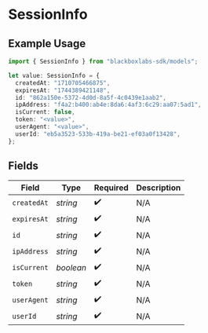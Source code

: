 # SessionInfo

## Example Usage

```typescript
import { SessionInfo } from "blackboxlabs-sdk/models";

let value: SessionInfo = {
  createdAt: "1710705466875",
  expiresAt: "1744389421148",
  id: "862a150e-5372-4d0d-8a5f-4c0439e1aab2",
  ipAddress: "f4a2:b400:ab4e:8da6:4af3:6c29:aa07:5ad1",
  isCurrent: false,
  token: "<value>",
  userAgent: "<value>",
  userId: "eb5a3523-533b-419a-be21-ef03a0f13428",
};
```

## Fields

| Field              | Type               | Required           | Description        |
| ------------------ | ------------------ | ------------------ | ------------------ |
| `createdAt`        | *string*           | :heavy_check_mark: | N/A                |
| `expiresAt`        | *string*           | :heavy_check_mark: | N/A                |
| `id`               | *string*           | :heavy_check_mark: | N/A                |
| `ipAddress`        | *string*           | :heavy_check_mark: | N/A                |
| `isCurrent`        | *boolean*          | :heavy_check_mark: | N/A                |
| `token`            | *string*           | :heavy_check_mark: | N/A                |
| `userAgent`        | *string*           | :heavy_check_mark: | N/A                |
| `userId`           | *string*           | :heavy_check_mark: | N/A                |